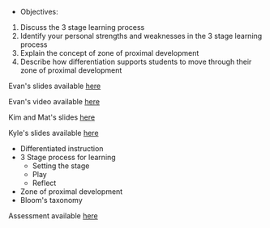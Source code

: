 * Objectives:
1. Discuss the 3 stage learning process
1. Identify your personal strengths and weaknesses in the 3 stage learning process
1. Explain the concept of zone of proximal development
1. Describe how differentiation supports students to move through their zone of proximal development

Evan's slides available [here](http://slides.com/evanmoore/learning-to-learn#/)

Evan's video available [here](https://drive.google.com/a/galvanize.com/file/d/0B5JFrukBL_jpVVZZY3BRZERYdWM/view)

Kim and Mat's slides [here](http://slides.com/kimschlesinger-1/learning-to-learn#/)

Kyle's slides available [here](http://slides.com/kylecoberly/deck-11)

* Differentiated instruction
* 3 Stage process for learning
    * Setting the stage
    * Play
    * Reflect
* Zone of proximal development
* Bloom's taxonomy

Assessment available [here](https://students.galvanize.com/assessments/51)